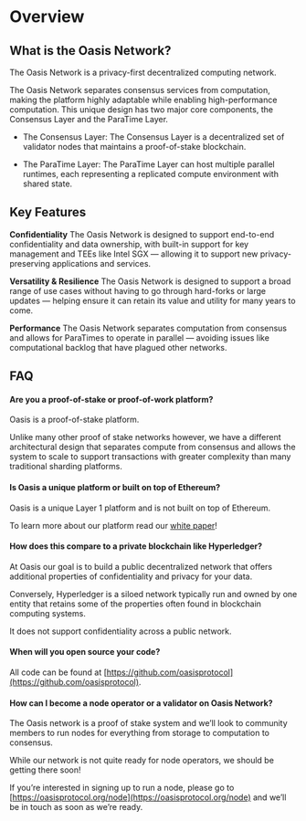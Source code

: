 # Overview

## What is the Oasis Network?

The Oasis Network is a privacy-first decentralized computing
network.

The Oasis Network separates consensus services from computation,
making the platform highly adaptable while enabling high-performance computation.
This unique design has two major core components, the Consensus Layer and
the ParaTime Layer.

* The Consensus Layer: The Consensus Layer is a decentralized set of validator
nodes that maintains a proof-of-stake blockchain.

* The ParaTime Layer: The ParaTime Layer can host multiple parallel runtimes,
each representing a replicated compute environment with shared state. 

## Key Features

**Confidentiality**
The Oasis Network is designed to support end-to-end confidentiality and data
ownership, with built-in support for key management and TEEs like Intel SGX —
allowing it to support new privacy-preserving applications and services.

**Versatility & Resilience**
The Oasis Network is designed to support a broad range of use cases without
having to go through hard-forks or large updates — helping ensure it can retain
its value and utility for many years to come.

**Performance**
The Oasis Network separates computation from consensus and allows for ParaTimes
to operate in parallel — avoiding issues like computational backlog that have
plagued other networks.

## FAQ

#### Are you a proof-of-stake or proof-of-work platform?

Oasis is a proof-of-stake platform.

Unlike many other proof of stake networks however, we have a different architectural design that separates compute from consensus and allows the system to scale to support transactions with greater complexity than many traditional sharding platforms.

#### Is Oasis a unique platform or built on top of Ethereum?

Oasis is a unique Layer 1 platform and is not built on top of Ethereum.

To learn more about our platform read our [white paper](https://oasisprotocol.org/papers)!

#### How does this compare to a private blockchain like Hyperledger?

At Oasis our goal is to build a public decentralized network that offers additional properties of confidentiality and privacy for your data.

Conversely, Hyperledger is a siloed network typically run and owned by one entity that retains some of the properties often found in blockchain computing systems.

It does not support confidentiality across a public network.

#### When will you open source your code?

All code can be found at [https://github.com/oasisprotocol](https://github.com/oasisprotocol).

#### How can I become a node operator or a validator on Oasis Network?

The Oasis network is a proof of stake system and we’ll look to community members to run nodes for everything from storage to computation to consensus.

While our network is not quite ready for node operators, we should be getting there soon!

If you’re interested in signing up to run a node, please go to [https://oasisprotocol.org/node](https://oasisprotocol.org/node) and we’ll be in touch as soon as we’re ready.
